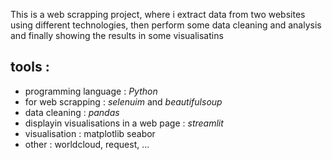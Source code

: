 
This is a web scrapping project, where i extract data from two websites using different technologies, then perform some data cleaning and analysis and finally showing the results in some visualisatins

## tools :
- programming language : *Python*
- for web scrapping : *selenuim* and *beautifulsoup*
- data cleaning : *pandas*
- displayin visualisations in a web page : *streamlit*
- visualisation : matplotlib seabor
- other : worldcloud, request, ... 

